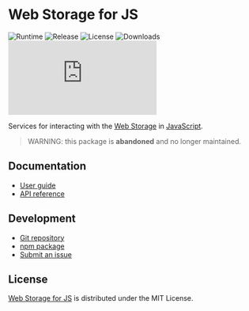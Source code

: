 # Web Storage for JS
![Runtime](https://badgen.net/npm/node/@cedx/webstorage) ![Release](https://badgen.net/npm/v/@cedx/webstorage) ![License](https://badgen.net/npm/license/@cedx/webstorage) ![Downloads](https://badgen.net/npm/dt/@cedx/webstorage) ![Coverage](https://badgen.net/coveralls/c/github/cedx/webstorage.js)

Services for interacting with the [Web Storage](https://developer.mozilla.org/en-US/docs/Web/API/Storage)
in [JavaScript](https://developer.mozilla.org/en-US/docs/Web/JavaScript).

> WARNING: this package is **abandoned** and no longer maintained.

## Documentation
- [User guide](https://github.com/cedx/webstorage.js/wiki)
- [API reference](https://cedx.github.io/webstorage.js)

## Development
- [Git repository](https://github.com/cedx/webstorage.js)
- [npm package](https://www.npmjs.com/package/@cedx/webstorage)
- [Submit an issue](https://github.com/cedx/webstorage.js/issues)

## License
[Web Storage for JS](https://github.com/cedx/webstorage.js) is distributed under the MIT License.
